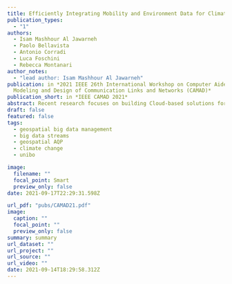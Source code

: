 ```yaml
---
title: Efficiently Integrating Mobility and Environment Data for Climate Change Analytics
publication_types:
  - "1"
authors:
  - Isam Mashhour Al Jawarneh
  - Paolo Bellavista
  - Antonio Corradi
  - Luca Foschini
  - Rebecca Montanari
author_notes:
  - "lead author: Isam Mashhour Al Jawarneh"
publication: in *2021 IEEE 26th International Workshop on Computer Aided
  Modeling and Design of Communication Links and Networks (CAMAD)*
publication_short: in *IEEE CAMAD 2021*
abstract: Recent research focuses on building Cloud-based solutions for big geospatial data analytics. Avalanches of georeferenced mobility data are being collected and processed daily. However, mobility data alone is not enough to unleash the opportunities for insightful analytics that may assist in mitigating the adverse effects of climate change. For example, answering complex queries such as follows what are the Top-3 neighborhoods in Buenos Aires in terms of vehicle mobility where the index of PM10 pollutant is greater than 40. Similar queries are necessary for emergent health-aware smart city policies. For example, they can provide insights to municipality administrators so that they foster the design of future city infrastructure plans that feature citizen health as a priority. For example, building mobile maps for daily dwellers so that to inform them which routes to avoid passing-through during specific hours of a day to avoid being subjected to high-levels PM10. However, answering such a query would require joining real-time mobility and environment data. Stock versions of the current Cloud-based geospatial management systems do not include intrinsic solutions for such scenarios. In this paper, we report the design and implementation of a novel system MeteoMobil for the combined analytics of information representing mobility and environment. We have implemented our system atop Apache Spark for efficient operation over the Cloud. Our results show that MeteoMobil can be efficiently exploited for advanced climate change analytics. 
draft: false
featured: false
tags:
  - geospatial big data management
  - big data streams
  - geospatial AQP
  - climate change
  - unibo

image:
  filename: ""
  focal_point: Smart
  preview_only: false
date: 2021-09-17T22:29:31.598Z

url_pdf: "pubs/CAMAD21.pdf"
image:
  caption: ""
  focal_point: ""
  preview_only: false
summary: summary
url_dataset: ""
url_project: ""
url_source: ""
url_video: ""
date: 2021-09-14T18:29:58.312Z
---
```

